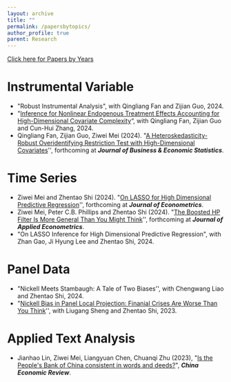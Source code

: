 ```yaml
---
layout: archive
title: ""
permalink: /papersbytopics/
author_profile: true 
parent: Research
---
```


[Click here for Papers by Years](http://ziweimei.github.io/research)

Instrumental Variable
======

- "Robust Instrumental Analysis", with Qingliang Fan and Zijian Guo, 2024.
- "[Inference for Nonlinear Endogenous Treatment Effects Accounting for High-Dimensional Covariate Complexity](http://arxiv.org/abs/2310.08063)“, with Qingliang Fan, Zijian Guo and Cun-Hui Zhang, 2024.
- Qingliang Fan, Zijian Guo, Ziwei Mei (2024). "[A Heteroskedasticity-Robust Overidentifying Restriction Test with High-Dimensional Covariates](https://arxiv.org/abs/2205.00171)'',  forthcoming at  ***Journal of Business & Economic Statistics***.

Time Series
======

- Ziwei Mei and Zhentao Shi (2024). "[On LASSO for High Dimensional Predictive Regression](https://arxiv.org/abs/2212.07052)'',  forthcoming at  ***Journal of Econometrics***.   
- Ziwei Mei, Peter C.B. Phillips and Zhentao Shi (2024). "[The Boosted HP Filter Is More General Than You Might Think](https://arxiv.org/abs/2209.09810)'', forthcoming at  ***Journal of Applied Econometrics***.
- "On LASSO Inference for High Dimensional Predictive Regression", with Zhan Gao, Ji Hyung Lee and Zhentao Shi, 2024.

Panel Data
======

- "Nickell Meets Stambaugh: A Tale of Two Biases'', with Chengwang Liao and Zhentao Shi, 2024.  
- "[Nickell Bias in Panel Local Projection: Finanial Crises Are Worse Than You Think](https://arxiv.org/abs/2302.13455)'', with Liugang Sheng and Zhentao Shi, 2023. 

Applied Text Analysis
======

- Jianhao Lin, Ziwei Mei, Liangyuan Chen, Chuanqi Zhu (2023), "[Is the People's Bank of China consistent in words and deeds?](https://www.sciencedirect.com/science/article/pii/S1043951X23000044)", ***China Economic Review***. 




